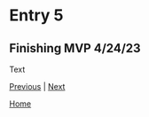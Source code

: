 # Entry 5
## Finishing MVP 4/24/23

Text

[Previous](entry04.md) | [Next](entry06.md)

[Home](../README.md)

